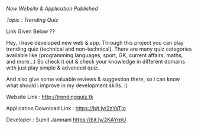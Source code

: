 *New Website & Application Published*

*Topic : Trending Quiz*

Link Given Below ??

Hey, i have developed new web & app. Through this project you can play trending quiz (technical and non-technical). There are many quiz categories available like (programming languages, sport, GK, current affairs, maths, and more...) So check it out & check your knowledge in different domains with just play simple & advanced quiz.

And also give some valuable reviews & suggestion there, so i can know what should i improve in my development skills. :)

Website Link :
http://trendingquiz.tk

Application Download Link :
https://bit.ly/2zYsTIo

Developer : Sumit Jamnani
https://bit.ly/2KAYrpU